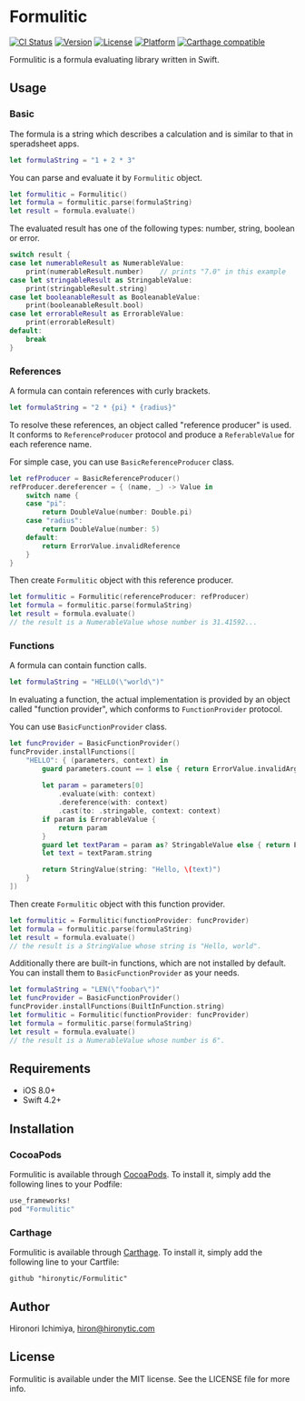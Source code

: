 # Formulitic

[![CI Status](http://img.shields.io/travis/hironytic/Formulitic.svg?style=flat)](https://travis-ci.org/hironytic/Formulitic)
[![Version](https://img.shields.io/cocoapods/v/Formulitic.svg?style=flat)](http://cocoapods.org/pods/Formulitic)
[![License](https://img.shields.io/cocoapods/l/Formulitic.svg?style=flat)](http://cocoapods.org/pods/Formulitic)
[![Platform](https://img.shields.io/cocoapods/p/Formulitic.svg?style=flat)](http://cocoapods.org/pods/Formulitic)
[![Carthage compatible](https://img.shields.io/badge/Carthage-compatible-4BC51D.svg?style=flat)](https://github.com/Carthage/Carthage)

Formulitic is a formula evaluating library written in Swift.

## Usage

### Basic

The formula is a string which describes a calculation and is similar to that in speradsheet apps.

```swift
let formulaString = "1 + 2 * 3"
```

You can parse and evaluate it by `Formulitic` object.

```swift
let formulitic = Formulitic()
let formula = formulitic.parse(formulaString)
let result = formula.evaluate()
```

The evaluated result has one of the following types: number, string, boolean or error.

```swift
switch result {
case let numerableResult as NumerableValue:
    print(numerableResult.number)    // prints "7.0" in this example
case let stringableResult as StringableValue:
    print(stringableResult.string)
case let booleanableResult as BooleanableValue:
    print(booleanableResult.bool)
case let errorableResult as ErrorableValue:
    print(errorableResult)
default:
    break
}
```

### References

A formula can contain references with curly brackets.

```swift
let formulaString = "2 * {pi} * {radius}"
```

To resolve these references, an object called "reference producer" is used.
It conforms to `ReferenceProducer` protocol and produce a `ReferableValue` for each  reference name.

For simple case, you can use `BasicReferenceProducer` class.

```swift
let refProducer = BasicReferenceProducer()
refProducer.dereferencer = { (name, _) -> Value in
    switch name {
    case "pi":
        return DoubleValue(number: Double.pi)
    case "radius":
        return DoubleValue(number: 5)
    default:
        return ErrorValue.invalidReference
    }
}
```

Then create `Formulitic` object with this reference producer.

```swift
let formulitic = Formulitic(referenceProducer: refProducer)
let formula = formulitic.parse(formulaString)
let result = formula.evaluate()
// the result is a NumerableValue whose number is 31.41592...
```

### Functions

A formula can contain function calls.

```swift
let formulaString = "HELLO(\"world\")"
```

In evaluating a function, the actual implementation is provided by an object called "function provider", which conforms to `FunctionProvider` protocol.

You can use `BasicFunctionProvider` class. 

```swift
let funcProvider = BasicFunctionProvider()
funcProvider.installFunctions([
    "HELLO": { (parameters, context) in
        guard parameters.count == 1 else { return ErrorValue.invalidArgumentCount }
        
        let param = parameters[0]
            .evaluate(with: context)
            .dereference(with: context)
            .cast(to: .stringable, context: context)
        if param is ErrorableValue {
            return param
        }
        guard let textParam = param as? StringableValue else { return ErrorValue.generic }
        let text = textParam.string

        return StringValue(string: "Hello, \(text)")
    }
])
```

Then create `Formulitic` object with this function provider.

```swift
let formulitic = Formulitic(functionProvider: funcProvider)
let formula = formulitic.parse(formulaString)
let result = formula.evaluate()
// the result is a StringValue whose string is "Hello, world".
```

Additionally there are built-in functions, which are not installed by default.
You can install them to `BasicFunctionProvider` as your needs.

```swift
let formulaString = "LEN(\"foobar\")"
let funcProvider = BasicFunctionProvider()
funcProvider.installFunctions(BuiltInFunction.string)
let formulitic = Formulitic(functionProvider: funcProvider)
let formula = formulitic.parse(formulaString)
let result = formula.evaluate()
// the result is a NumerableValue whose number is 6".
```

<!-- For more informations, please see ... -->


## Requirements

- iOS 8.0+
- Swift 4.2+

## Installation

### CocoaPods

Formulitic is available through [CocoaPods](http://cocoapods.org).
To install it, simply add the following lines to your Podfile:

```ruby
use_frameworks!
pod "Formulitic"
```

### Carthage

Formulitic is available through [Carthage](https://github.com/Carthage/Carthage).
To install it, simply add the following line to your Cartfile:

```
github "hironytic/Formulitic"
```

## Author

Hironori Ichimiya, hiron@hironytic.com

## License

Formulitic is available under the MIT license. See the LICENSE file for more info.
